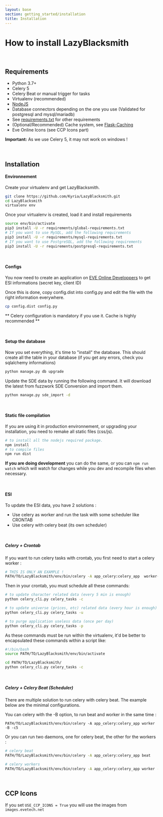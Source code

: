 ```yaml
---
layout: base
section: getting_started/installation
title: Installation
---
```

# How to install LazyBlacksmith

&nbsp;

## Requirements
* Python 3.7+
* Celery 5
* Celery Beat or manual trigger for tasks
* Virtualenv (recommended)
* [NodeJS](http://nodejs.org/)
* Database connectors depending on the one you use (Validated for postgresql and mysql/mariadb)
* See [requirements.txt](https://github.com/Kyria/LazyBlacksmith/tree/master/requirements/) for other requirements
* (Optional/Recommended) Cache system, see [Flask-Caching](https://pythonhosted.org/Flask-Caching/)
* Eve Online Icons (see CCP Icons part)

__Important:__ As we use Celery 5, it may not work on windows !

&nbsp;

## Installation

#### Environnement
Create your virtualenv and get LazyBlacksmith.
```bash
git clone https://github.com/Kyria/LazyBlacksmith.git
cd LazyBlacksmith
virtualenv env
```

Once your virtualenv is created, load it and install requirements
```bash
source env/bin/activate
pip3 install -U -r requirements/global-requirements.txt
# If you want to use MySQL, add the following requirements
pip3 install -U -r requirements/mysql-requirements.txt
# If you want to use PostgreSQL, add the following requirements
pip3 install -U -r requirements/postgresql-requirements.txt
```

&nbsp;

#### Configs
You now need to create an application on [EVE Online Developpers](https://developers.eveonline.com/applications) to get ESI informations (secret key, client ID)

Once this is done, copy config.dist into config.py and edit the file with the right information everywhere.
```bash
cp config.dist config.py
```

** Celery configuration is mandatory if you use it. Cache is highly recommended **

&nbsp;

#### Setup the database
Now you set everything, it's time to "install" the database. This should create all the table in your database (if you get any errors, check you sqlalchemy informations)
```sh
python manage.py db upgrade
```

Update the SDE data by running the following command. It will download the latest from fuzzwork SDE Conversion and import them.
```sh
python manage.py sde_import -d
```

&nbsp;

#### Static file compilation
If you are using it in production environnement, or upgrading your installation, you need to remake all static files (css/js).

```sh
# to install all the nodejs required package.
npm install
# to compile files
npm run dist
```

__If you are doing development__ you can do the same, or you can `npm run watch` which will watch for changes while you dev and recompile files when necessary.

&nbsp;

#### ESI
To update the ESI data, you have 2 solutions :
* Use celery as worker and run the task with some scheduler like CRONTAB
* Use celery with celery beat (its own scheduler)

&nbsp;

##### Celery + Crontab

If you want to run celery tasks with crontab, you first need to start a celery worker :
```sh
# THIS IS ONLY AN EXAMPLE !
PATH/TO/LazyBlacksmith/env/bin/celery -A app_celery:celery_app  worker-c5
```

Then in your crontab, you must schedule all these commands:
```sh
# to update character related data (every 5 min is enough)
python celery_cli.py celery_tasks -c

# to update universe (prices, etc) related data (every hour is enough)
python celery_cli.py celery_tasks -u

# to purge application useless data (once per day)
python celery_cli.py celery_tasks -p
```

As these commands must be run within the virtualenv, it'd be better to encapsulated these commands within a script like:
```sh
#!/bin/bash
source PATH/TO/LazyBlacksmith/env/bin/activate

cd PATH/TO/LazyBlacksmith/
python celery_cli.py celery_tasks -c
```

&nbsp;

##### Celery + Celery Beat (Scheduler)
There are multiple solution to run celery with celery beat. The example below are the minimal configurations.

You can celery with the -B option, to run beat and worker in the same time :
```
PATH/TO/LazyBlacksmith/env/bin/celery -A app_celery:celery_app worker -B -c5
```

Or you can run two daemons, one for celery beat, the other for the workers :
```sh
# celery beat
PATH/TO/LazyBlacksmith/env/bin/celery -A app_celery:celery_app beat

# celery workers
PATH/TO/LazyBlacksmith/env/bin/celery -A app_celery:celery_app worker -c5
```


&nbsp;

## CCP Icons

If you set ```USE_CCP_ICONS = True``` you will use the images from ```images.evetech.net```

